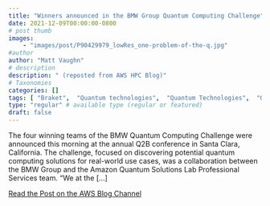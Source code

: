 ```yaml
---
title: "Winners announced in the BMW Group Quantum Computing Challenge"
date: 2021-12-09T00:00:00-0800
# post thumb
images:
    - "images/post/P90429979_lowRes_one-problem-of-the-q.jpg"
#author
author: "Matt Vaughn"
# description
description: " (reposted from AWS HPC Blog)"
# Taxonomies
categories: []
tags: [ "Braket",  "Quantum technologies",  "Quantum Technologies",  "Quantum Solutions Lab",  "hpcblog", ]
type: "regular" # available type (regular or featured)
draft: false
---
```


The four winning teams of the BMW Quantum Computing Challenge were announced this morning at the annual Q2B conference in Santa Clara, California. The challenge, focused on discovering potential quantum computing solutions for real-world use cases, was a collaboration between the BMW Group and the Amazon Quantum Solutions Lab Professional Services team. “We at the […]

<a href="https://aws.amazon.com/blogs/quantum-computing/winners-announced-in-the-bmw-group-quantum-computing-challenge/" class="btn btn-primary btn-lg active" role="button" aria-pressed="true" style="margin-top: 8px;">Read the Post on the AWS Blog Channel</a>